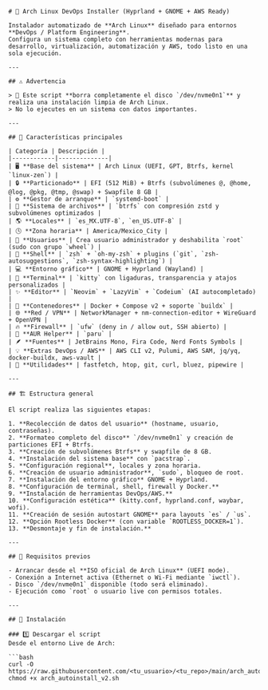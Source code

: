     # 🧰 Arch Linux DevOps Installer (Hyprland + GNOME + AWS Ready)

    Instalador automatizado de **Arch Linux** diseñado para entornos **DevOps / Platform Engineering**.  
    Configura un sistema completo con herramientas modernas para desarrollo, virtualización, automatización y AWS, todo listo en una sola ejecución.

    ---

    ## ⚠️ Advertencia

    > 🚨 Este script **borra completamente el disco `/dev/nvme0n1`** y realiza una instalación limpia de Arch Linux.  
    > No lo ejecutes en un sistema con datos importantes.

    ---

    ## 🧩 Características principales

    | Categoría | Descripción |
    |------------|--------------|
    | 🖥️ **Base del sistema** | Arch Linux (UEFI, GPT, Btrfs, kernel `linux-zen`) |
    | 🔒 **Particionado** | EFI (512 MiB) + Btrfs (subvolúmenes @, @home, @log, @pkg, @tmp, @swap) + Swapfile 8 GB |
    | ⚙️ **Gestor de arranque** | `systemd-boot` |
    | 🧠 **Sistema de archivos** | `btrfs` con compresión zstd y subvolúmenes optimizados |
    | 🌎 **Locales** | `es_MX.UTF-8`, `en_US.UTF-8` |
    | 🕓 **Zona horaria** | America/Mexico_City |
    | 🔐 **Usuarios** | Crea usuario administrador y deshabilita `root` (sudo con grupo `wheel`) |
    | 🧱 **Shell** | `zsh` + `oh-my-zsh` + plugins (`git`, `zsh-autosuggestions`, `zsh-syntax-highlighting`) |
    | 💻 **Entorno gráfico** | GNOME + Hyprland (Wayland) |
    | 🧰 **Terminal** | `kitty` con ligaduras, transparencia y atajos personalizados |
    | ✨ **Editor** | `Neovim` + `LazyVim` + `Codeium` (AI autocompletado) |
    | 🐳 **Contenedores** | Docker + Compose v2 + soporte `buildx` |
    | 🌐 **Red / VPN** | NetworkManager + nm-connection-editor + WireGuard + OpenVPN |
    | 🔥 **Firewall** | `ufw` (deny in / allow out, SSH abierto) |
    | 💬 **AUR Helper** | `paru` |
    | 🪶 **Fuentes** | JetBrains Mono, Fira Code, Nerd Fonts Symbols |
    | 💡 **Extras DevOps / AWS** | AWS CLI v2, Pulumi, AWS SAM, jq/yq, docker-buildx, aws-vault |
    | 🧰 **Utilidades** | fastfetch, htop, git, curl, bluez, pipewire |

    ---

    ## 🏗️ Estructura general

    El script realiza las siguientes etapas:

    1. **Recolección de datos del usuario** (hostname, usuario, contraseñas).  
    2. **Formateo completo del disco** `/dev/nvme0n1` y creación de particiones EFI + Btrfs.  
    3. **Creación de subvolúmenes Btrfs** y swapfile de 8 GB.  
    4. **Instalación del sistema base** con `pacstrap`.  
    5. **Configuración regional**, locales y zona horaria.  
    6. **Creación de usuario administrador**, `sudo`, bloqueo de root.  
    7. **Instalación del entorno gráfico** GNOME + Hyprland.  
    8. **Configuración de terminal, shell, firewall y Docker.**  
    9. **Instalación de herramientas DevOps/AWS.**  
    10. **Configuración estética** (kitty.conf, hyprland.conf, waybar, wofi).  
    11. **Creación de sesión autostart GNOME** para layouts `es` / `us`.  
    12. **Opción Rootless Docker** (con variable `ROOTLESS_DOCKER=1`).  
    13. **Desmontaje y fin de instalación.**

    ---

    ## 🧾 Requisitos previos

    - Arrancar desde el **ISO oficial de Arch Linux** (UEFI mode).
    - Conexión a Internet activa (Ethernet o Wi-Fi mediante `iwctl`).
    - Disco `/dev/nvme0n1` disponible (todo será eliminado).
    - Ejecución como `root` o usuario live con permisos totales.

    ---

    ## 🚀 Instalación

    ### 1️⃣ Descargar el script
    Desde el entorno Live de Arch:

    ```bash
    curl -O https://raw.githubusercontent.com/<tu_usuario>/<tu_repo>/main/arch_autoinstall_v2.sh
    chmod +x arch_autoinstall_v2.sh
